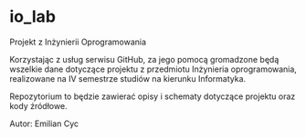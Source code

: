 io_lab
======

Projekt z Inżynierii Oprogramowania

Korzystając z usług serwisu GitHub, za jego pomocą gromadzone będą wszelkie dane 
dotyczące projektu z przedmiotu Inżynieria oprogramowania, realizowane na IV semestrze studiów na kierunku Informatyka.

Repozytorium to będzie zawierać opisy i schematy dotyczące projektu oraz kody źródłowe.

Autor:
Emilian Cyc
